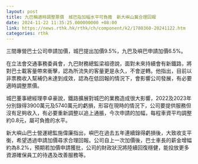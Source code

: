 ```yaml
---
layout: post
title: 九巴稱適時調整票價　城巴指加幅水平可負擔　新大嶼山冀合理回報
date: 2024-11-22 11:35:25.000000000 +08:00
link: https://news.rthk.hk/rthk/ch/component/k2/1780360-20241122.htm
categories: rthk
---
```


三間專營巴士公司申請加價，城巴提出加價9.5%，九巴及嶼巴申請加價6.5%。

在立法會交通事務委員會，九巴財務總監梁祖德說，面對未來持續會有新鐵路，將對巴士載客量帶來衝擊，認為所流失的客量更是永久，不會逆轉。他指出，目前以非票務收入幫補仍未達到成效，認為在低回報的情況下，會影響公司發展，有必要適時調整票價。

城巴董事總經理李卓豪說，鐵路擴展對城巴的業務造成很大影響，2022及2023年分別錄得3900萬元及5740萬元的虧損，形容在現時的情況下，公司要提供服務但沒有足夠收入，有必要重新調整以追上通脹，今次申請的加幅，每程車資平均調整約0.8元，屬可負擔的水平。

新大嶼山巴士營運總監施偉廉指出，嶼巴在過去五年連續錄得虧損後，大致收支平衡，希望透過申請加價尋求合理回報。公司自上一次加價後，巴士車長的薪金增幅約為8.2%，預期若加價申請獲批，公司的財政狀況將陸續回復穩健，能投放更多資源確保員工的待遇及改善服務等。
